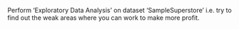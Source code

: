 Perform ‘Exploratory Data Analysis’ on dataset ‘SampleSuperstore’ i.e. try to find out the weak areas where you can work to make more profit.
